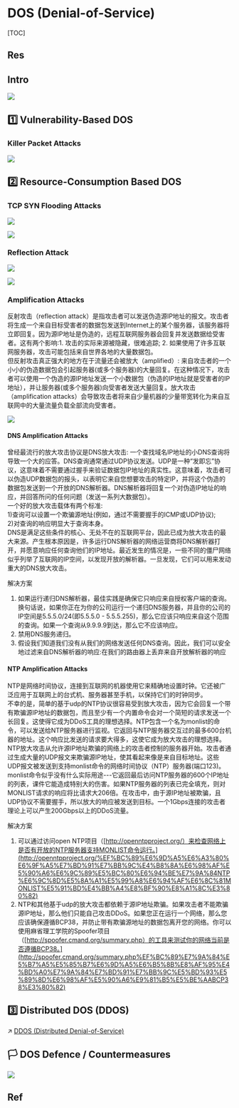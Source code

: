# DOS (Denial-of-Service)

[TOC]



## Res


## Intro
![](../../../../../../Assets/Pics/Screenshot%202023-04-01%20at%205.11.30%20PM.png)



## 1️⃣ Vulnerability-Based DOS
### Killer Packet Attacks
![](../../../../../../Assets/Pics/Screenshot%202023-04-01%20at%205.12.55%20PM.png)



## 2️⃣ Resource-Consumption Based DOS
### TCP SYN Flooding Attacks
![](../../../../../../Assets/Pics/Screenshot%202023-04-01%20at%205.13.11%20PM.png)

![](../../../../../../Assets/Pics/Screenshot%202023-04-01%20at%205.13.23%20PM.png)

### Reflection Attack
![](../../../../../../Assets/Pics/Screenshot%202023-04-01%20at%205.13.34%20PM.png)

![](../../../../../../Assets/Pics/Screenshot%202023-04-01%20at%205.13.49%20PM.png)

### Amplification Attacks
反射攻击（reflection attack）是指攻击者可以发送伪造源IP地址的报文。攻击者将生成一个来自目标受害者的数据包发送到Internet上的某个服务器，该服务器将立即回复。因为源IP地址是伪造的，远程互联网服务器会回复并发送数据给受害者。这有两个影响:1. 攻击的实际来源被隐藏，很难追踪; 2. 如果使用了许多互联网服务器，攻击可能包括来自世界各地的大量数据包。  
但反射攻击真正强大的地方在于流量还会被放大（amplified）: 来自攻击者的一个小小的伪造数据包会引起服务器(或多个服务器)的大量回复。在这种情况下，攻击者可以使用一个伪造的源IP地址发送一个小数据包（伪造的IP地址就是受害者的IP地址），并让服务器(或多个服务器)向受害者发送大量回复。放大攻击（amplification attacks）会导致攻击者将来自少量机器的少量带宽转化为来自互联网中的大量流量负载全部流向受害者。

![](amplification_attack.png)
#### DNS Amplification Attacks
曾经最流行的放大攻击协议是DNS放大攻击: 一个查找域名IP地址的小DNS查询将导致一个大的应答。DNS查询通常通过UDP协议发送。UDP是一种“发即忘”协议，这意味着不需要通过握手来验证数据包IP地址的真实性。这意味着，攻击者可以伪造UDP数据包的报头，以表明它来自您想要攻击的特定IP，并将这个伪造的数据包发送到一个开放的DNS解析器。DNS解析器将回复一个对伪造IP地址的响应，并回答所问的任何问题（发送一系列大数据包）。  
一个好的放大攻击载体有两个标准:  
1)查询可以设置一个欺骗源地址(例如，通过不需要握手的ICMP或UDP协议);  
2)对查询的响应明显大于查询本身。  
DNS是满足这些条件的核心、无处不在的互联网平台，因此已成为放大攻击的最大来源。产生根本原因是，许多运行DNS解析器的网络运营商将DNS解析器打开，并愿意响应任何查询他们的IP地址。最近发生的情况是，一些不同的僵尸网络似乎列举了互联网的IP空间，以发现开放的解析器。一旦发现，它们可以用来发动重大的DNS放大攻击。

解决方案
1. 如果运行递归DNS解析器，最佳实践是确保它只响应来自授权客户端的查询。换句话说，如果你正在为你的公司运行一个递归DNS服务器，并且你的公司的IP空间是5.5.5.0/24(即5.5.5.0 - 5.5.5.255)，那么它应该只响应来自这个范围的查询。如果一个查询从9.9.9.9到达，那么它不应该响应。
2. 禁用DNS服务递归。
3. 假设我们知道我们没有从我们的网络发送任何DNS查询。因此，我们可以安全地过滤来自DNS解析器的响应:在我们的路由器上丢弃来自开放解析器的响应
#### NTP Amplification Attacks
NTP是网络时间协议，连接到互联网的机器使用它来精确地设置时钟。它还被广泛应用于互联网上的台式机、服务器甚至手机，以保持它们的时钟同步。  
不幸的是，简单的基于udp的NTP协议很容易受到放大攻击，因为它会回复一个带有欺骗源IP地址的数据包，而且至少有一个内置命令会对一个简短的请求发送一个长回复。这使得它成为DDoS工具的理想选择。NTP包含一个名为monlist的命令，可以发送给NTP服务器进行监视。它返回与NTP服务器交互过的最多600台机器的地址。这个响应比发送的请求要大得多，这使它成为放大攻击的理想选择。  
NTP放大攻击从允许源IP地址欺骗的网络上的攻击者控制的服务器开始。攻击者通过生成大量的UDP报文来欺骗源IP地址，使其看起来像是来自目标地址。这些UDP报文被发送到支持monlist命令的网络时间协议（NTP）服务器(端口123)。  
monlist命令似乎没有什么实际用途---它返回最后访问NTP服务器的600个IP地址的列表，课件它能造成特别大的伤害。如果NTP服务器的列表已完全填充，则对MONLIST请求的响应将比请求大206倍。在攻击中，由于源IP地址被欺骗，且UDP协议不需要握手，所以放大的响应被发送到目标。一个1Gbps连接的攻击者理论上可以产生200Gbps以上的DDoS流量。

解决方案
1. 可以通过访问open NTP项目（[http://openntpproject.org/）来检查网络上是否有开放的NTP服务器支持MONLIST命令运行。](http://openntpproject.org/%EF%BC%89%E6%9D%A5%E6%A3%80%E6%9F%A5%E7%BD%91%E7%BB%9C%E4%B8%8A%E6%98%AF%E5%90%A6%E6%9C%89%E5%BC%80%E6%94%BE%E7%9A%84NTP%E6%9C%8D%E5%8A%A1%E5%99%A8%E6%94%AF%E6%8C%81MONLIST%E5%91%BD%E4%BB%A4%E8%BF%90%E8%A1%8C%E3%80%82)
2. NTP和其他基于udp的放大攻击都依赖于源IP地址欺骗。如果攻击者不能欺骗源IP地址，那么他们只能自己攻击DDoS。如果您正在运行一个网络，那么您应该确保遵循BCP38，并防止带有欺骗源地址的数据包离开您的网络。你可以使用麻省理工学院的Spoofer项目（[http://spoofer.cmand.org/summary.php）的工具来测试你的网络当前是否遵循BCP38。](http://spoofer.cmand.org/summary.php%EF%BC%89%E7%9A%84%E5%B7%A5%E5%85%B7%E6%9D%A5%E6%B5%8B%E8%AF%95%E4%BD%A0%E7%9A%84%E7%BD%91%E7%BB%9C%E5%BD%93%E5%89%8D%E6%98%AF%E5%90%A6%E9%81%B5%E5%BE%AABCP38%E3%80%82)



## 3️⃣ Distributed DOS (DDOS)
↗ [DDOS (Distributed Denial-of-Service)](DDOS%20(Distributed%20Denial-of-Service)/DDOS%20(Distributed%20Denial-of-Service).md)



## 🏳️ DOS Defence / Countermeasures
![](../../../../../../Assets/Pics/Screenshot%202023-04-01%20at%205.14.35%20PM.png)



## Ref
[👍 DDoS攻击之放大攻击原理]: https://www.cnblogs.com/Higgerw/p/15123176.html
